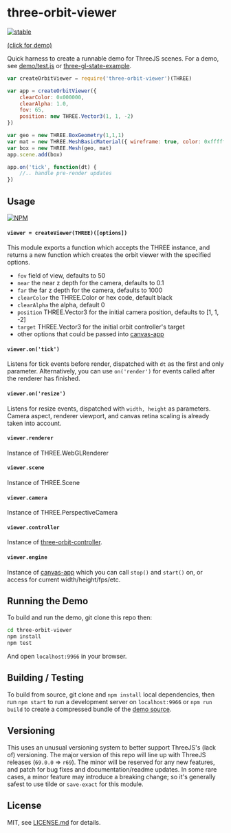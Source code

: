 # three-orbit-viewer

[![stable](http://badges.github.io/stability-badges/dist/stable.svg)](http://github.com/badges/stability-badges)

[(click for demo)](http://Jam3.github.io/three-orbit-viewer/demo/)

Quick harness to create a runnable demo for ThreeJS scenes. For a demo, see [demo/test.js](demo/test.js) or [three-gl-state-example](https://github.com/mattdesl/three-gl-state-example).

```js
var createOrbitViewer = require('three-orbit-viewer')(THREE)

var app = createOrbitViewer({
    clearColor: 0x000000,
    clearAlpha: 1.0,
    fov: 65,
    position: new THREE.Vector3(1, 1, -2)
})

var geo = new THREE.BoxGeometry(1,1,1)
var mat = new THREE.MeshBasicMaterial({ wireframe: true, color: 0xffffff })
var box = new THREE.Mesh(geo, mat)
app.scene.add(box)

app.on('tick', function(dt) {
    //.. handle pre-render updates    
})
```

## Usage

[![NPM](https://nodei.co/npm/three-orbit-viewer.png)](https://nodei.co/npm/three-orbit-viewer/)

#### `viewer = createViewer(THREE)([options])`

This module exports a function which accepts the THREE instance, and returns a new function which creates the orbit viewer with the specified options. 

- `fov` field of view, defaults to 50
- `near` the near z depth for the camera, defaults to 0.1
- `far` the far z depth for the camera, defaults to 1000
- `clearColor` the THREE.Color or hex code, default black
- `clearAlpha` the alpha, default 0
- `position` THREE.Vector3 for the initial camera position, defaults to [1, 1, -2]
- `target` THREE.Vector3 for the initial orbit controller's target
- other options that could be passed into [canvas-app](https://www.npmjs.org/package/canvas-app)

#### `viewer.on('tick')`

Listens for tick events before render, dispatched with `dt` as the first and only parameter. Alternatively, you can use `on('render')` for events called after the renderer has finished.

#### `viewer.on('resize')`

Listens for resize events, dispatched with `width, height` as parameters. Camera aspect, renderer viewport, and canvas retina scaling is already taken into account.

#### `viewer.renderer`

Instance of THREE.WebGLRenderer

#### `viewer.scene`

Instance of THREE.Scene

#### `viewer.camera`

Instance of THREE.PerspectiveCamera

#### `viewer.controller`

Instance of [three-orbit-controller](https://www.npmjs.org/package/three-orbit-controller).

#### `viewer.engine`

Instance of [canvas-app](https://www.npmjs.org/package/canvas-app) which you can call `stop()` and `start()` on, or access for current width/height/fps/etc.

## Running the Demo

To build and run the demo, git clone this repo then:

```sh
cd three-orbit-viewer
npm install
npm test
```

And open `localhost:9966` in your browser.

## Building / Testing

To build from source, git clone and `npm install` local dependencies, then run `npm start` to run a development server on `localhost:9966` or `npm run build` to create a compressed bundle of the [demo source](demo/test.js). 

## Versioning

This uses an unusual versioning system to better support ThreeJS's (lack of) versioning. The major version of this repo will line up with ThreeJS releases (`69.0.0` => `r69`). The minor will be reserved for any new features, and patch for bug fixes and documentation/readme updates. In some rare cases, a minor feature may introduce a breaking change; so it's generally safest to use tilde or `save-exact` for this module.

## License

MIT, see [LICENSE.md](http://github.com/Jam3/three-orbit-viewer/blob/master/LICENSE.md) for details.